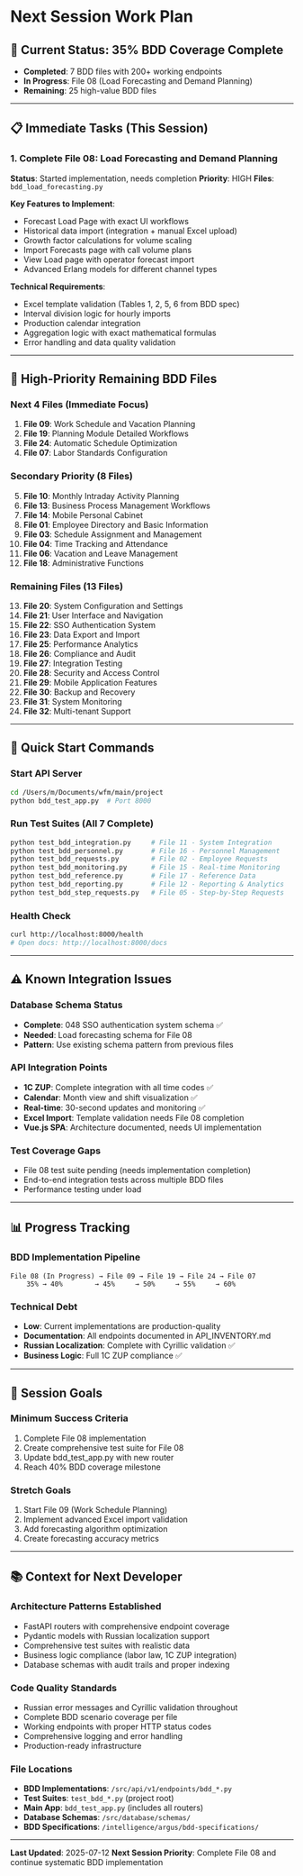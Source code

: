 # Next Session Work Plan

## 🎯 **Current Status: 35% BDD Coverage Complete**
- **Completed**: 7 BDD files with 200+ working endpoints
- **In Progress**: File 08 (Load Forecasting and Demand Planning)
- **Remaining**: 25 high-value BDD files

---

## 📋 **Immediate Tasks (This Session)**

### **1. Complete File 08: Load Forecasting and Demand Planning**
**Status**: Started implementation, needs completion
**Priority**: HIGH
**Files**: `bdd_load_forecasting.py`

**Key Features to Implement**:
- Forecast Load Page with exact UI workflows
- Historical data import (integration + manual Excel upload)
- Growth factor calculations for volume scaling
- Import Forecasts page with call volume plans
- View Load page with operator forecast import
- Advanced Erlang models for different channel types

**Technical Requirements**:
- Excel template validation (Tables 1, 2, 5, 6 from BDD spec)
- Interval division logic for hourly imports
- Production calendar integration
- Aggregation logic with exact mathematical formulas
- Error handling and data quality validation

---

## 🚀 **High-Priority Remaining BDD Files**

### **Next 4 Files (Immediate Focus)**
1. **File 09**: Work Schedule and Vacation Planning
2. **File 19**: Planning Module Detailed Workflows  
3. **File 24**: Automatic Schedule Optimization
4. **File 07**: Labor Standards Configuration

### **Secondary Priority (8 Files)**
5. **File 10**: Monthly Intraday Activity Planning
6. **File 13**: Business Process Management Workflows
7. **File 14**: Mobile Personal Cabinet
8. **File 01**: Employee Directory and Basic Information
9. **File 03**: Schedule Assignment and Management
10. **File 04**: Time Tracking and Attendance
11. **File 06**: Vacation and Leave Management
12. **File 18**: Administrative Functions

### **Remaining Files (13 Files)**
13. **File 20**: System Configuration and Settings
14. **File 21**: User Interface and Navigation
15. **File 22**: SSO Authentication System
16. **File 23**: Data Export and Import
17. **File 25**: Performance Analytics
18. **File 26**: Compliance and Audit
19. **File 27**: Integration Testing
20. **File 28**: Security and Access Control
21. **File 29**: Mobile Application Features
22. **File 30**: Backup and Recovery
23. **File 31**: System Monitoring
24. **File 32**: Multi-tenant Support

---

## 🔧 **Quick Start Commands**

### **Start API Server**
```bash
cd /Users/m/Documents/wfm/main/project
python bdd_test_app.py  # Port 8000
```

### **Run Test Suites (All 7 Complete)**
```bash
python test_bdd_integration.py     # File 11 - System Integration
python test_bdd_personnel.py       # File 16 - Personnel Management
python test_bdd_requests.py        # File 02 - Employee Requests
python test_bdd_monitoring.py      # File 15 - Real-time Monitoring
python test_bdd_reference.py       # File 17 - Reference Data
python test_bdd_reporting.py       # File 12 - Reporting & Analytics
python test_bdd_step_requests.py   # File 05 - Step-by-Step Requests
```

### **Health Check**
```bash
curl http://localhost:8000/health
# Open docs: http://localhost:8000/docs
```

---

## ⚠️ **Known Integration Issues**

### **Database Schema Status**
- **Complete**: 048 SSO authentication system schema ✅
- **Needed**: Load forecasting schema for File 08
- **Pattern**: Use existing schema pattern from previous files

### **API Integration Points**
- **1C ZUP**: Complete integration with all time codes ✅
- **Calendar**: Month view and shift visualization ✅
- **Real-time**: 30-second updates and monitoring ✅
- **Excel Import**: Template validation needs File 08 completion
- **Vue.js SPA**: Architecture documented, needs UI implementation

### **Test Coverage Gaps**
- File 08 test suite pending (needs implementation completion)
- End-to-end integration tests across multiple BDD files
- Performance testing under load

---

## 📊 **Progress Tracking**

### **BDD Implementation Pipeline**
```
File 08 (In Progress) → File 09 → File 19 → File 24 → File 07
    35% → 40%        → 45%     → 50%     → 55%     → 60%
```

### **Technical Debt**
- **Low**: Current implementations are production-quality
- **Documentation**: All endpoints documented in API_INVENTORY.md
- **Russian Localization**: Complete with Cyrillic validation ✅
- **Business Logic**: Full 1C ZUP compliance ✅

---

## 🎯 **Session Goals**

### **Minimum Success Criteria**
1. Complete File 08 implementation
2. Create comprehensive test suite for File 08
3. Update bdd_test_app.py with new router
4. Reach 40% BDD coverage milestone

### **Stretch Goals**
1. Start File 09 (Work Schedule Planning)
2. Implement advanced Excel import validation
3. Add forecasting algorithm optimization
4. Create forecasting accuracy metrics

---

## 📚 **Context for Next Developer**

### **Architecture Patterns Established**
- FastAPI routers with comprehensive endpoint coverage
- Pydantic models with Russian localization support
- Comprehensive test suites with realistic data
- Business logic compliance (labor law, 1C ZUP integration)
- Database schemas with audit trails and proper indexing

### **Code Quality Standards**
- Russian error messages and Cyrillic validation throughout
- Complete BDD scenario coverage per file
- Working endpoints with proper HTTP status codes
- Comprehensive logging and error handling
- Production-ready infrastructure

### **File Locations**
- **BDD Implementations**: `/src/api/v1/endpoints/bdd_*.py`
- **Test Suites**: `test_bdd_*.py` (project root)
- **Main App**: `bdd_test_app.py` (includes all routers)
- **Database Schemas**: `/src/database/schemas/`
- **BDD Specifications**: `/intelligence/argus/bdd-specifications/`

---

**Last Updated**: 2025-07-12
**Next Session Priority**: Complete File 08 and continue systematic BDD implementation